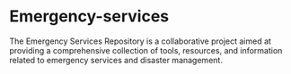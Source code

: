 # Emergency-services
The Emergency Services Repository is a collaborative project aimed at providing a comprehensive collection of tools, resources, and information related to emergency services and disaster management. 
